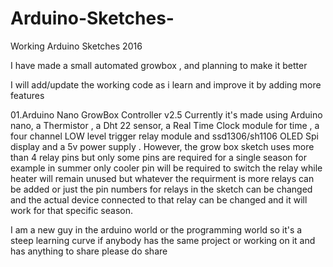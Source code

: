 # Arduino-Sketches-

Working Arduino Sketches 2016


I have made a small automated growbox , and planning to make it better

I will add/update the working code as i learn and improve it by adding more features

01.Arduino Nano GrowBox Controller v2.5
Currently it's made using    Arduino nano,   a Thermistor   , a Dht 22 sensor, a Real Time Clock module for time , a four channel LOW level trigger relay module and ssd1306/sh1106 OLED Spi display and a 5v power supply . However, the grow box sketch uses more than 4  relay pins but only some pins are required for a single season for example in summer only cooler pin will be required to switch the relay while heater will remain unused but whatever the requirment is more relays can be added or just the pin numbers for relays in the sketch can be changed  and the actual device connected to that relay can be changed and it will work for that specific season.


I am a new guy in the arduino world or the programming world so it's a steep learning curve 
if anybody has the same project or working on it and has anything to share please  do share



